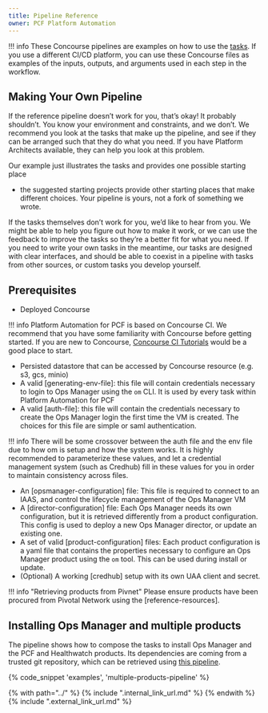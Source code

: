 ```yaml
---
title: Pipeline Reference
owner: PCF Platform Automation
---
```


!!! info 
    These Concourse pipelines are examples
    on how to use the [tasks](../reference/task.md). 
    If you use a different CI/CD platform, you can use these Concourse files as examples
    of the inputs, outputs, and arguments used in each step in the workflow.

## Making Your Own Pipeline

If the reference pipeline doesn’t work for you, that’s okay! It probably shouldn’t.
You know your environment and constraints, and we don’t.
We recommend you look at the tasks that make up the pipeline,
and see if they can be arranged such that they do what you need.
If you have Platform Architects available, they can help you look at this problem.

Our example just illustrates the tasks and provides one possible starting place
- the suggested starting projects provide other starting places that make different choices.
Your pipeline is yours, not a fork of something we wrote.

If the tasks themselves don’t work for you, we’d like to hear from you.
We might be able to help you figure out how to make it work,
or we can use the feedback to improve the tasks so they’re a better fit for what you need.
If you need to write your own tasks in the meantime, our tasks are designed with clear interfaces,
and should be able to coexist in a pipeline with tasks from other sources, or custom tasks you develop yourself.

## Prerequisites

* Deployed Concourse

!!! info
    Platform Automation for PCF is based on Concourse CI.
    We recommend that you have some familiarity with Concourse before getting started.
    If you are new to Concourse, [Concourse CI Tutorials](https://docs.pivotal.io/p-concourse/3-0/guides.html) would be a good place to start.

* Persisted datastore that can be accessed by Concourse resource (e.g. s3, gcs, minio)
* A valid [generating-env-file]: this file will contain credentials necessary to login to Ops Manager using the `om` CLI.
It is used by every task within Platform Automation for PCF
* A valid [auth-file]: this file will contain the credentials necessary to create the Ops Manager login the first time
the VM is created. The choices for this file are simple or saml authentication.

!!! info 
    There will be some crossover between the auth file and the env file due to how om is setup and how the system works. It is highly recommended to parameterize these values, and let a credential management system (such as Credhub) fill in these values for you in order to maintain consistency across files.

* An [opsmanager-configuration] file: This file is required to connect to an IAAS, and control the lifecycle management
 of the Ops Manager VM
* A [director-configuration] file: Each Ops Manager needs its own configuration, but it is retrieved differently from
a product configuration. This config is used to deploy a new Ops Manager director, or update an existing one.
* A set of valid [product-configuration] files: Each product configuration is a yaml file that contains the properties
necessary to configure an Ops Manager product using the `om` tool. This can be used during install or update.
* (Optional) A working [credhub] setup with its own UAA client and secret.


!!! info "Retrieving products from Pivnet"
    Please ensure products have been procured from Pivotal Network using the [reference-resources].

## Installing Ops Manager and multiple products

The pipeline shows how to compose the tasks to install Ops Manager and the PCF and Healthwatch products.
Its dependencies are coming from a trusted git repository,
which can be retrieved using [this pipeline](#retrieving-external-dependencies).

{% code_snippet 'examples', 'multiple-products-pipeline' %}

{% with path="../" %}
    {% include ".internal_link_url.md" %}
{% endwith %}
{% include ".external_link_url.md" %}
